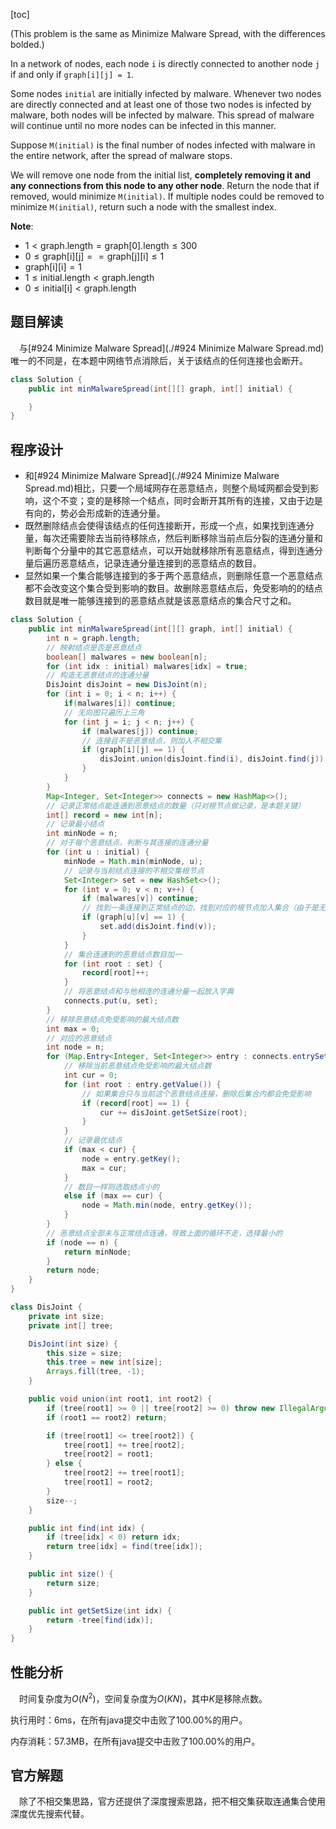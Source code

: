 [toc]

(This problem is the same as Minimize Malware Spread, with the differences bolded.)

In a network of nodes, each node `i` is directly connected to another node `j` if and only if `graph[i][j] = 1`.

Some nodes `initial` are initially infected by malware.  Whenever two nodes are directly connected and at least one of those two nodes is infected by malware, both nodes will be infected by malware.  This spread of malware will continue until no more nodes can be infected in this manner.

Suppose `M(initial)` is the final number of nodes infected with malware in the entire network, after the spread of malware stops.

We will remove one node from the initial list, **completely removing it and any connections from this node to any other node**.  Return the node that if removed, would minimize `M(initial)`.  If multiple nodes could be removed to minimize `M(initial)`, return such a node with the smallest index.



**Note**:

* $1 < \text{graph.length} = \text{graph[0].length} \le 300$
* $0 \le \text{graph[i][j]} == \text{graph[j][i]} \le 1$
* $\text{graph[i][i]} = 1$
* $1 \le \text{initial.length} < \text{graph.length}$
* $0 \le \text{initial[i]} < \text{graph.length}$



## 题目解读

&emsp;与[#924 Minimize Malware Spread](./#924 Minimize Malware Spread.md)唯一的不同是，在本题中网络节点消除后，关于该结点的任何连接也会断开。

```java
class Solution {
    public int minMalwareSpread(int[][] graph, int[] initial) {

    }
}
```

## 程序设计

* 和[#924 Minimize Malware Spread](./#924 Minimize Malware Spread.md)相比，只要一个局域网存在恶意结点，则整个局域网都会受到影响，这个不变；变的是移除一个结点，同时会断开其所有的连接，又由于边是有向的，势必会形成新的连通分量。
* 既然删除结点会使得该结点的任何连接断开，形成一个点，如果找到连通分量，每次还需要除去当前待移除点，然后判断移除当前点后分裂的连通分量和判断每个分量中的其它恶意结点，可以开始就移除所有恶意结点，得到连通分量后遍历恶意结点，记录连通分量连接到的恶意结点的数目。
* 显然如果一个集合能够连接到的多于两个恶意结点，则删除任意一个恶意结点都不会改变这个集合受到影响的数目。故删除恶意结点后，免受影响的的结点数目就是唯一能够连接到的恶意结点就是该恶意结点的集合尺寸之和。

```java
class Solution {
    public int minMalwareSpread(int[][] graph, int[] initial) {
        int n = graph.length;
        // 映射结点是否是恶意结点
        boolean[] malwares = new boolean[n];
        for (int idx : initial) malwares[idx] = true;
        // 构造无恶意结点的连通分量
        DisJoint disJoint = new DisJoint(n);
        for (int i = 0; i < n; i++) {
            if(malwares[i]) continue;
            // 无向图只遍历上三角
            for (int j = i; j < n; j++) {
                if (malwares[j]) continue;
                // 连接且不是恶意结点，则加入不相交集
                if (graph[i][j] == 1) {
                    disJoint.union(disJoint.find(i), disJoint.find(j));
                }
            }
        }
        Map<Integer, Set<Integer>> connects = new HashMap<>();
        // 记录正常结点能连通到恶意结点的数量（只对根节点做记录，是本题关键）
        int[] record = new int[n];
        // 记录最小结点
        int minNode = n;
        // 对于每个恶意结点，判断与其连接的连通分量
        for (int u : initial) {
            minNode = Math.min(minNode, u);
            // 记录与当前结点连接的不相交集根节点
            Set<Integer> set = new HashSet<>();
            for (int v = 0; v < n; v++) {
                if (malwares[v]) continue;
                // 找到一条连接到正常结点的边，找到对应的根节点加入集合（由于是无向图只判断一个方向）
                if (graph[u][v] == 1) {
                    set.add(disJoint.find(v));
                }
            }
            // 集合连通到的恶意结点数目加一
            for (int root : set) {
                record[root]++;
            }
            // 将恶意结点和与他相连的连通分量一起放入字典
            connects.put(u, set);
        }
        // 移除恶意结点免受影响的最大结点数
        int max = 0;
        // 对应的恶意结点
        int node = n;
        for (Map.Entry<Integer, Set<Integer>> entry : connects.entrySet()) {
            // 移除当前恶意结点免受影响的最大结点数
            int cur = 0;
            for (int root : entry.getValue()) {
                // 如果集合只与当前这个恶意结点连接，删除后集合内都会免受影响
                if (record[root] == 1) {
                    cur += disJoint.getSetSize(root);
                }
            }
            // 记录最优结点
            if (max < cur) {
                node = entry.getKey();
                max = cur;
            } 
            // 数目一样则选取结点小的
            else if (max == cur) {
                node = Math.min(node, entry.getKey());
            }
        }
        // 恶意结点全部未与正常结点连通，导致上面的循环不走，选择最小的
        if (node == n) {
            return minNode;
        }
        return node;
    }
}

class DisJoint {
    private int size;
    private int[] tree;

    DisJoint(int size) {
        this.size = size;
        this.tree = new int[size];
        Arrays.fill(tree, -1);
    }

    public void union(int root1, int root2) {
        if (tree[root1] >= 0 || tree[root2] >= 0) throw new IllegalArgumentException("not a root");
        if (root1 == root2) return;

        if (tree[root1] <= tree[root2]) {
            tree[root1] += tree[root2];
            tree[root2] = root1;
        } else {
            tree[root2] += tree[root1];
            tree[root1] = root2;
        }
        size--;
    }

    public int find(int idx) {
        if (tree[idx] < 0) return idx;
        return tree[idx] = find(tree[idx]);
    }

    public int size() {
        return size;
    }

    public int getSetSize(int idx) {
        return -tree[find(idx)];
    }
}
```

## 性能分析

&emsp;时间复杂度为$O(N^2)$，空间复杂度为$O(KN)$，其中$K$是移除点数。

执行用时：6ms，在所有java提交中击败了100.00%的用户。

内存消耗：57.3MB，在所有java提交中击败了100.00%的用户。

## 官方解题

&emsp;除了不相交集思路，官方还提供了深度搜索思路，把不相交集获取连通集合使用深度优先搜索代替。